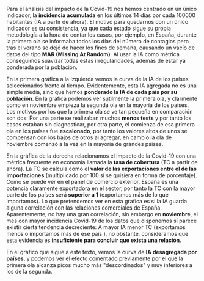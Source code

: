 Para el análisis del impacto de la Covid-19 nos hemos centrado en un único indicador, la **incidencia acumulada** en los últimos 14 días por cada 100000 habitantes (IA a partir de ahora). El motivo para quedarnos con un único indicador es su consistencia, ya que cada estado sigue su propia metodología a la hora de contar los casos, por ejemplo, en España, durante la primera ola se informaba todos los días del número de contagios pero tras el verano se dejó de hacer los fines de semana, causando un vacío de datos del tipo **MAR (Missing At Random)**. Al usar la IA como métrica conseguimos suavizar todas estas irregularidades, además de estar ya ponderada por la población.

En la primera gráfica a la izquierda vemos la curva de la IA de los países seleccionados frente al tiempo. Evidentemente, esta IA agregada no es una simple media, sino que hemos **ponderado la IA de cada país por su población**. En la gráfica podemos ver sutilmente la primera ola, y clarmente como en noviembre empieza la segunda ola en la mayoría de los países. Los motivos por los que la primera ola se ve tan pequeña en comparación son dos: Por una parte se realizaban muchos **menos tests** y por tanto los casos estaban sin diagnosticar, por otra parte, el comienzo de esa primera ola en los países fue **escalonado**, por tanto los valores altos de unos se compensan con los bajos de otros al agregar, en cambio la ola de noviembre comenzó a la vez en la mayoría de grandes países.

En la gráfica de la derecha relacionamos el impacto de la Covid-19 con una métrica frecuente en economía llamada la **tasa de cobertura** (TC a partir de ahora). La TC se calcula como el **valor de las exportaciones entre el de las importaciones** (multiplicado por 100 si se quisiera en forma de porcentaje). Como se puede ver en el panel de comercio exterior, España es una potencia claramente exportadora en el sector, por tanto la TC con la mayor parte de los países será **superior a 1** (exportamos más de lo que importamos). Lo que pretendemos ver en esta gŕafica es si la IA guarda alguna correlación con las relaciones comerciales de España. Aparentemente, no hay una gran correlación, sin embargo en **noviembre**, el mes con mayor incidencia Covid-19 de los datos que disponemos sí parece existir cierta tendencia decreciente: A mayor IA menor TC (exportamos menos o importamos más de ese país ), no obstante, consideramos que esta evidencia es **insuficiente para concluir que exista una relación**.

En el gráfico que sigue a este texto, vemos la curva de **IA desagregada por países**, y podemos ver el efecto comentado previamente por el que la primera ola alcanza picos mucho más "descordinados" y muy inferiores a los de la segunda.